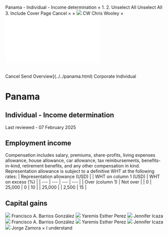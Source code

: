 Panama - Individual - Income determination
×
1.
2.
Unselect All
Unselect All
3.
Include Cover Page
Cancel
×
×
![](../../-/media/world-wide-tax-summaries/attachments/global---chris-wooley.ashx%3Frev=ac5e5f3223b34096b1afc2a6009c7320&revision=ac5e5f32-23b3-4096-b1af-c2a6009c7320&hash=859B7ADC84DC2CBEC9760E9E6EE7DE6D0A8BFCDF)
CW
Chris Wooley
×
![](income-determination.html)
######
Cancel
Send
Overview](../../panama.html)
Corporate
Individual
# Panama
## Individual - Income determination
Last reviewed - 07 February 2025
## Employment income
Compensation includes salary, premiums, share-profits, living expenses allowance, house allowance, car allowance, tax reimbursements, benefits-in-kind, retirement benefits, and any other compensation in kind.
Representation allowance is subject to a definitive WHT at the following rates:
| Representation allowance (USD) | | WHT on column 1 (USD) | WHT on excess (%) |
| --- | --- | --- | --- |
| Over (column 1) | Not over |
| 0 | 25,000 | 0 | 10 |
| 25,000 |  | 2,500 | 15 |
## Capital gains
![](../../-/media/world-wide-tax-summaries/attachments/panama---francisco-barrios.ashx%3Frev=a27cc0c4bf394c4f9fb10deab9f495ee&revision=a27cc0c4-bf39-4c4f-9fb1-0deab9f495ee&hash=D080020EACFEB25C57623DFE258B24FC4263C368)
Francisco A. Barrios González
![](../../-/media/world-wide-tax-summaries/panamayaremis-esther-perezphoto-yppng20230117163743102.ashx%3Frev=0fccc6c65dff47cf89d26ac01c58f8f4&revision=0fccc6c6-5dff-47cf-89d2-6ac01c58f8f4&hash=02EB6FB7292D0D290CA3A352D71B1C434A0DEA7D)
Yaremis Esther Perez
![](../../-/media/world-wide-tax-summaries/panamajennifer-icazaphoto-jipng20230117164825731.ashx%3Frev=054bf96e7fa74ca9a73cc232717e360b&revision=054bf96e-7fa7-4ca9-a73c-c232717e360b&hash=70DFF195E4857CC77860D27FB3FD6D870EBE6F87)
Jennifer Icaza
![](../../-/media/world-wide-tax-summaries/attachments/panama---francisco-barrios.ashx%3Frev=a27cc0c4bf394c4f9fb10deab9f495ee&revision=a27cc0c4-bf39-4c4f-9fb1-0deab9f495ee&hash=D080020EACFEB25C57623DFE258B24FC4263C368)
Francisco A. Barrios González
![](../../-/media/world-wide-tax-summaries/panamayaremis-esther-perezphoto-yppng20230117163743102.ashx%3Frev=0fccc6c65dff47cf89d26ac01c58f8f4&revision=0fccc6c6-5dff-47cf-89d2-6ac01c58f8f4&hash=02EB6FB7292D0D290CA3A352D71B1C434A0DEA7D)
Yaremis Esther Perez
![](../../-/media/world-wide-tax-summaries/panamajennifer-icazaphoto-jipng20230117164825731.ashx%3Frev=054bf96e7fa74ca9a73cc232717e360b&revision=054bf96e-7fa7-4ca9-a73c-c232717e360b&hash=70DFF195E4857CC77860D27FB3FD6D870EBE6F87)
Jennifer Icaza
![](../../-/media/world-wide-tax-summaries/panamajorge-zamorajorge-zamora-png20210720165246414.ashx%3Frev=52085654738e4b9a9299a274b61c87c0&revision=52085654-738e-4b9a-9299-a274b61c87c0&hash=3736F834A11ABDA38304063F5FE45F0E73577DBE)
Jorge Zamora
×
I understand